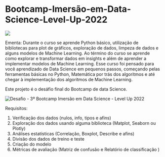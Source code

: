 # Bootcamp-Imersão-em-Data-Science-Level-Up-2022
![](https://github.com/leandrojgama/Bootcamp-Imersao-em-Data-Science-Level-Up-2022/blob/main/Bootcamp%20data%20Science%202022%20logo.png?raw=true)


Ementa:
Durante o curso se aprende Python básico, utilização de bibliotecas para plot de gráficos, exploração de dados, limpeza de dados e alguns modelos de Machine Learning. Ao término do curso se aprende como explorar e transformar dados em insights e além de aprender a implementar modelos de Machine Learning.
Esse curso foi pensado para você aprendizado de Data Science em pequenos passos, começando pelas ferramentas básicas no Python, Matemática por trás dos algoritmos e até chegar à implementação dos algoritmos de Machine Learning.

Este projeto é o desáfio final do Bootcamp de data Science.

![Desafio - 3º Bootcamp Imersão em Data Science - Level Up 2022](https://github.com/leandrojgama/Bootcamp-Imersao-em-Data-Science-Level-Up-2022/blob/main/Desafio%20Bootcamp%20Data%20Science%202022.png)


Requisitos:
1. Verificação dos dados (nulos, info, tipos e afins)
2. Exploração dos dados usando alguma biblioteca (Matplot, Seaborn ou Plotly) 
3. Análises estatísticas (Correlação, Boxplot, Describe e afins)
4. Divisão dos dados de treino e teste 
5. Criação do modelo  
6. Métricas de avaliação (Matriz de confusão e Relatório de classificação )
